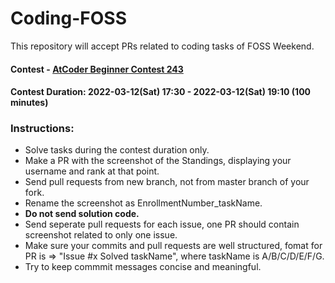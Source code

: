 # Coding-FOSS

This repository will accept PRs related to coding tasks of FOSS Weekend.
#### Contest - [AtCoder Beginner Contest 243](https://atcoder.jp/contests/abc243)
#### Contest Duration: 2022-03-12(Sat) 17:30 - 2022-03-12(Sat) 19:10 (100 minutes)

### Instructions:

- Solve tasks during the contest duration only.
- Make a PR with the screenshot of the Standings, displaying your username and rank at that point.
- Send pull requests from new branch, not from master branch of your fork.
- Rename the screenshot as EnrollmentNumber_taskName.
- **Do not send solution code.**
- Send seperate pull requests for each issue, one PR should contain screenshot related to only one issue.
- Make sure your commits and pull requests are well structured, fomat for PR is => "Issue #x Solved taskName", where taskName is A/B/C/D/E/F/G. 
- Try to keep commmit messages concise and meaningful.


